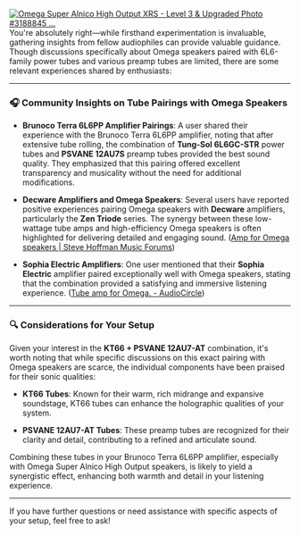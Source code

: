 [![Omega Super Alnico High Output XRS - Level 3 & Upgraded Photo #3188845 ...](https://tse3.mm.bing.net/th?id=OIP.84Xr4NCFLmdAyOIA3U2CnwHaJ4&pid=Api)](https://www.canuckaudiomart.com/details/649721755-omega-super-alnico-high-output-xrs-level-3-amp-upgraded/images/3188845/)
You're absolutely right—while firsthand experimentation is invaluable, gathering insights from fellow audiophiles can provide valuable guidance. Though discussions specifically about Omega speakers paired with 6L6-family power tubes and various preamp tubes are limited, there are some relevant experiences shared by enthusiasts:

---

### 🎧 **Community Insights on Tube Pairings with Omega Speakers**

- **Brunoco Terra 6L6PP Amplifier Pairings**:
  A user shared their experience with the Brunoco Terra 6L6PP amplifier, noting that after extensive tube rolling, the combination of **Tung-Sol 6L6GC-STR** power tubes and **PSVANE 12AU7S** preamp tubes provided the best sound quality. They emphasized that this pairing offered excellent transparency and musicality without the need for additional modifications. 

- **Decware Amplifiers and Omega Speakers**:
  Several users have reported positive experiences pairing Omega speakers with **Decware** amplifiers, particularly the **Zen Triode** series. The synergy between these low-wattage tube amps and high-efficiency Omega speakers is often highlighted for delivering detailed and engaging sound.  ([Amp for Omega speakers | Steve Hoffman Music Forums](https://forums.stevehoffman.tv/threads/amp-for-omega-speakers.568133/?utm_source=chatgpt.com))

- **Sophia Electric Amplifiers**:
  One user mentioned that their **Sophia Electric** amplifier paired exceptionally well with Omega speakers, stating that the combination provided a satisfying and immersive listening experience.  ([Tube amp for Omega. - AudioCircle](https://www.audiocircle.com/index.php?topic=126017.0&utm_source=chatgpt.com))

---

### 🔍 **Considerations for Your Setup**

Given your interest in the **KT66 + PSVANE 12AU7-AT** combination, it's worth noting that while specific discussions on this exact pairing with Omega speakers are scarce, the individual components have been praised for their sonic qualities:

- **KT66 Tubes**: Known for their warm, rich midrange and expansive soundstage, KT66 tubes can enhance the holographic qualities of your system.

- **PSVANE 12AU7-AT Tubes**: These preamp tubes are recognized for their clarity and detail, contributing to a refined and articulate sound.

Combining these tubes in your Brunoco Terra 6L6PP amplifier, especially with Omega Super Alnico High Output speakers, is likely to yield a synergistic effect, enhancing both warmth and detail in your listening experience.

---

If you have further questions or need assistance with specific aspects of your setup, feel free to ask! 

